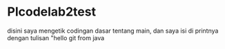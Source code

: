 # Plcodelab2test
disini saya mengetik codingan dasar tentang main,
dan saya isi di printnya dengan tulisan "hello git from java